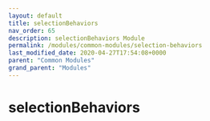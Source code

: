 ```yaml
---
layout: default
title: selectionBehaviors 
nav_order: 65
description: selectionBehaviors Module
permalink: /modules/common-modules/selection-behaviors
last_modified_date: 2020-04-27T17:54:08+0000
parent: "Common Modules"
grand_parent: "Modules"
---
```


# selectionBehaviors